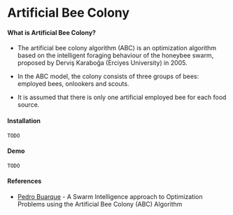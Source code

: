 # Artificial Bee Colony

#### What is Artificial Bee Colony?
* The artificial bee colony algorithm (ABC) is an optimization algorithm based on the intelligent foraging behaviour of the honeybee swarm, proposed by Derviş Karaboğa (Erciyes University) in 2005.

* In the ABC model, the colony consists of three groups of bees: employed bees, onlookers and scouts. 

* It is assumed that there is only one artificial employed bee for each food source.

#### Installation
```
TODO
```

#### Demo
```
TODO
```

#### References
* [Pedro Buarque](https://medium.com/cesar-update/a-swarm-intelligence-approach-to-optimization-problems-using-the-artificial-bee-colony-abc-5d4c0302aaa4) - A Swarm Intelligence approach to Optimization Problems using the Artificial Bee Colony (ABC) Algorithm